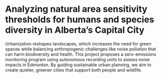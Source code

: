 # Analyzing natural area sensitivity thresholds for humans and species diversity in Alberta’s Capital City

Urbanization reshapes landscapes, which increases the need for green spaces while balancing anthropogenic challenges like noise pollution that can harm biodiversity and health. This project proposes a zero-emissions monitoring program using autonomous recording units to assess noise impacts in Edmonton. By guiding sustainable urban planning, we aim to create quieter, greener cities that support both people and wildlife.
